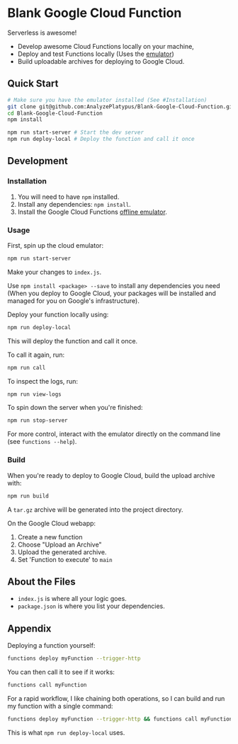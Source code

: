 # Blank Google Cloud Function

Serverless is awesome! 
* Develop awesome Cloud Functions locally on your machine, 
* Deploy and test Functions locally (Uses the [emulator](https://github.com/GoogleCloudPlatform/cloud-functions-emulator))
* Build uploadable archives for deploying to Google Cloud.

## Quick Start

```bash
# Make sure you have the emulator installed (See #Installation)
git clone git@github.com:AnalyzePlatypus/Blank-Google-Cloud-Function.git
cd Blank-Google-Cloud-Function
npm install

npm run start-server # Start the dev server
npm run deploy-local # Deploy the function and call it once
```

## Development

### Installation

1. You will need to have `npm` installed.
2. Install any dependencies: `npm install`.
3. Install the Google Cloud Functions [offline emulator](https://github.com/GoogleCloudPlatform/cloud-functions-emulator).

### Usage

First, spin up the cloud emulator:

```bash
npm run start-server
```

Make your changes to `index.js`.

Use `npm install <package> --save` to install any dependencies you need (When you deploy to Google Cloud, your packages will be installed and managed for you on Google's infrastructure).

Deploy your function locally using: 

```bash
npm run deploy-local
```

This will deploy the function and call it once.

To call it again, run:

```bash
npm run call
```

To inspect the logs, run:

```bash
npm run view-logs
```

To spin down the server when you're finished:

```bash
npm run stop-server
```

For more control, interact with the emulator directly on the command line (see `functions --help`).

### Build

When you're ready to deploy to Google Cloud, build the upload archive with:

```bash
npm run build
```

A `tar.gz` archive will be generated into the project directory.

On the Google Cloud webapp:

1. Create a new function
2. Choose "Upload an Archive"
3. Upload the generated archive.
4. Set 'Function to execute' to `main` 

## About the Files

* `index.js` is where all your logic goes.
* `package.json` is where you list your dependencies.

## Appendix

Deploying a function yourself:

```bash
functions deploy myFunction --trigger-http
```

You can then call it to see if it works:

```bash
functions call myFunction
```

For a rapid workflow, I like chaining both operations, so I can build and run my function with a single command:

```bash
functions deploy myFunction --trigger-http && functions call myFunction
```

This is what `npm run deploy-local` uses.
